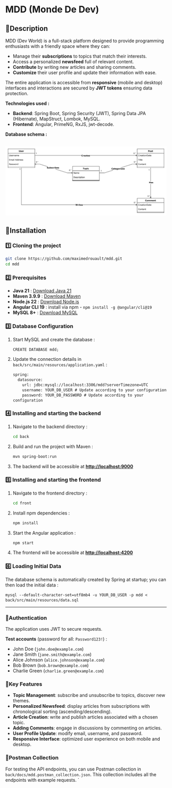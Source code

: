 # MDD (Monde De Dev)

## 📝Description

MDD (Dev World) is a full-stack platform designed to provide programming enthusiasts with a friendly space where they can:

- Manage their **subscriptions** to topics that match their interests.
- Access a personalized **newsfeed** full of relevant content.
- **Contribute** by writing new articles and sharing comments.
- **Customize** their user profile and update their information with ease.

The entire application is accessible from **responsive** (mobile and desktop) interfaces and interactions are secured by **JWT tokens** ensuring data protection.

**Technologies used :**

- **Backend**: Spring Boot, Spring Security (JWT), Spring Data JPA (Hibernate), MapStruct, Lombok, MySQL.
- **Frontend**: Angular, PrimeNG, RxJS, jwt-decode.

**Database schema :**

![database_schema.png](back/docs/img.png)
---

## 🚀Installation

### 1️⃣ Cloning the project

```bash
git clone https://github.com/maximedrouault/mdd.git
cd mdd
```

### 2️⃣ Prerequisites

- **Java 21** : [Download Java 21](https://adoptium.net/releases.html)
- **Maven 3.9.9** : [Download Maven](https://maven.apache.org/download.cgi)
- **Node.js 22** : [Download Node.js](https://nodejs.org/en/download/)
- **Angular CLI 19** : install via npm - `npm install -g @angular/cli@19`
- **MySQL 8+** : [Download MySQL](https://dev.mysql.com/downloads/mysql/)

### 3️⃣ Database Configuration

1. Start MySQL and create the database :

   ```
   CREATE DATABASE mdd;
   ```

2. Update the connection details in `back/src/main/resources/application.yaml` :

   ```
   spring:
     datasource:
       url: jdbc:mysql://localhost:3306/mdd?serverTimezone=UTC
       username: YOUR_DB_USER # Update according to your configuration
       password: YOUR_DB_PASSWORD # Update according to your configuration
   ```

### 4️⃣ Installing and starting the backend

1. Navigate to the backend directory :
   ```bash
   cd back
   ```
2. Build and run the project with Maven :
   ```bash
   mvn spring-boot:run
   ```
3. The backend will be accessible at **[http://localhost:9000](http://localhost:9000)**

### 5️⃣ Installing and starting the frontend

1. Navigate to the frontend directory :
   ```bash
   cd front
   ```
2. Install npm dependencies :
   ```bash
   npm install
   ```
3. Start the Angular application :
   ```bash
   npm start
   ```
4. The frontend will be accessible at **[http://localhost:4200](http://localhost:4200)**

### 6️⃣ Loading Initial Data

The database schema is automatically created by Spring at startup; you can then load the initial data :
```
mysql --default-character-set=utf8mb4 -u YOUR_DB_USER -p mdd < back/src/main/resources/data.sql
```

---

### 📌Authentication

The application uses JWT to secure requests.

**Test accounts** (password for all: `Password123!`) :

- John Doe (`john.doe@example.com`)
- Jane Smith (`jane.smith@example.com`)
- Alice Johnson (`alice.johnson@example.com`)
- Bob Brown (`bob.brown@example.com`)
- Charlie Green (`charlie.green@example.com`)

### 📌Key Features

- **Topic Management**: subscribe and unsubscribe to topics, discover new themes.
- **Personalized Newsfeed**: display articles from subscriptions with chronological sorting (ascending/descending).
- **Article Creation**: write and publish articles associated with a chosen topic.
- **Adding Comments**: engage in discussions by commenting on articles.
- **User Profile Update**: modify email, username, and password.
- **Responsive Interface**: optimized user experience on both mobile and desktop.

### 📌Postman Collection

For testing the API endpoints, you can use Postman collection in `back/docs/mdd.postman_collection.json`.
This collection includes all the endpoints with example requests.
`
